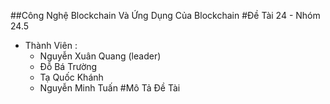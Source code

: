 ##Công Nghệ Blockchain Và Ứng Dụng Của Blockchain
#Đề Tài 24 - Nhóm 24.5
- Thành Viên :
  - Nguyễn Xuân Quang (leader)
  - Đỗ Bá Trường
  - Tạ Quốc Khánh
  - Nguyễn Minh Tuấn
#Mô Tả Đề Tài

